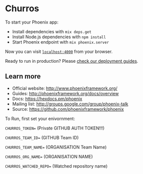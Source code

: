 # Churros

To start your Phoenix app:

  * Install dependencies with `mix deps.get`
  * Install Node.js dependencies with `npm install`
  * Start Phoenix endpoint with `mix phoenix.server`

Now you can visit [`localhost:4000`](http://localhost:4000) from your browser.

Ready to run in production? Please [check our deployment guides](http://www.phoenixframework.org/docs/deployment).

## Learn more

  * Official website: http://www.phoenixframework.org/
  * Guides: http://phoenixframework.org/docs/overview
  * Docs: https://hexdocs.pm/phoenix
  * Mailing list: http://groups.google.com/group/phoenix-talk
  * Source: https://github.com/phoenixframework/phoenix

To Run, first set your enivornment:

`CHURROS_TOKEN=` (Private GITHUB AUTH TOKEN!!!)

`CHURROS_TEAM_ID=` (GITHUB Team ID)

`CHURROS_TEAM_NAME=` (ORGANISATION Team Name)

`CHURROS_ORG_NAME=` (ORGANISATION NAME)

`CHURROS_WATCHED_REPO=` (Watched repository name)
